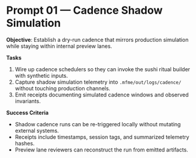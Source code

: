 # Prompt 01 — Cadence Shadow Simulation

**Objective**: Establish a dry-run cadence that mirrors production simulation while staying within internal preview lanes.

**Tasks**
1. Wire up cadence schedulers so they can invoke the sushi ritual builder with synthetic inputs.
2. Capture shadow simulation telemetry into `.mfme/out/logs/cadence/` without touching production channels.
3. Emit receipts documenting simulated cadence windows and observed invariants.

**Success Criteria**
- Shadow cadence runs can be re-triggered locally without mutating external systems.
- Receipts include timestamps, session tags, and summarized telemetry hashes.
- Preview lane reviewers can reconstruct the run from emitted artifacts.

